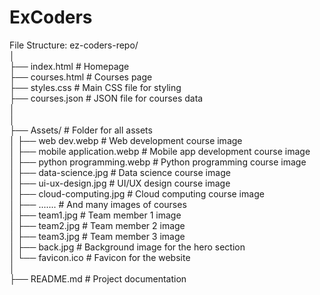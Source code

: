 # ExCoders

File Structure:
ez-coders-repo/ <br>
│<br>
├── index.html                  # Homepage <br>
├── courses.html                # Courses page <br>
├── styles.css             		 # Main CSS file for styling <br>
├── courses.json           		 # JSON file for courses data <br>
│ <br>
│ <br>
├── Assets/                     	# Folder for all assets <br>
│   ├── web dev.webp        		# Web development course image <br>
│   ├── mobile application.webp 	# Mobile app development course image <br>
│   ├── python programming.webp 	# Python programming course image <br>
│   ├── data-science.jpg    		# Data science course image <br>
│   ├── ui-ux-design.jpg    		# UI/UX design course image <br>
│   ├── cloud-computing.jpg 		# Cloud computing course image <br>
│   ├── .......					# And many images of courses <br>
│   ├── team1.jpg           		# Team member 1 image <br>
│   ├── team2.jpg           		# Team member 2 image <br>
│   ├── team3.jpg           		# Team member 3 image <br>
│   ├── back.jpg            		# Background image for the hero section   <br>
│   └── favicon.ico         		# Favicon for the website <br>
│ <br>
├── README.md                   	# Project documentation <br>
